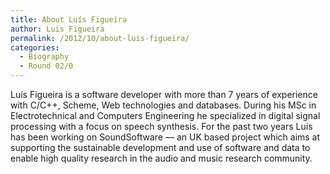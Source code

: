 ```yaml
---
title: About Luís Figueira
author: Luis Figueira
permalink: /2012/10/about-luis-figueira/
categories:
  - Biography
  - Round 02/0
---
```

Luís Figueira is a software developer with more than 7 years of experience with C/C++, Scheme, Web technologies and databases. During his MSc in Electrotechnical and Computers Engineering he specialized in digital signal processing with a focus on speech synthesis. For the past two years Luís has been working on SoundSoftware — an UK based project which aims at supporting the sustainable development and use of software and data to enable high quality research in the audio and music research community.
